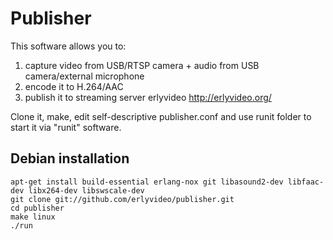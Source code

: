 Publisher
=========


This software allows you to:
1) capture video from USB/RTSP camera + audio from USB camera/external microphone
2) encode it to H.264/AAC
3) publish it to streaming server erlyvideo  http://erlyvideo.org/


Clone it, make, edit self-descriptive publisher.conf and use runit folder to start it via "runit" software.


Debian installation
-------------------

```
apt-get install build-essential erlang-nox git libasound2-dev libfaac-dev libx264-dev libswscale-dev
git clone git://github.com/erlyvideo/publisher.git
cd publisher
make linux
./run
```